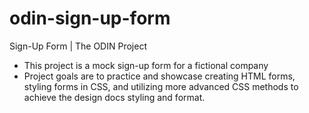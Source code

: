 # odin-sign-up-form

Sign-Up Form | The ODIN Project

- This project is a mock sign-up form for a fictional company
- Project goals are to practice and showcase creating HTML forms,
styling forms in CSS, and utilizing more advanced CSS methods to
achieve the design docs styling and format.